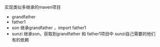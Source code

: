 实现类似多继承的maven项目
- grandfather
- father1
- son 继承grandfather ，import father1
- sunzi 继承son，获取到grandfather 和 father1项目中 sunzi自己需要的他们有的依赖